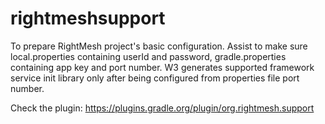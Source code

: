 # rightmeshsupport
To prepare RightMesh project's basic configuration. Assist to make sure local.properties containing userId and password, gradle.properties containing app key and port number. W3 generates supported framework service init library only after being configured from properties file port number.

Check the plugin: https://plugins.gradle.org/plugin/org.rightmesh.support
